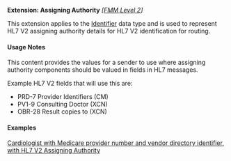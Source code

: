 **Extension: Assigning Authority**  *[[FMM Level 2](guidance.html)]*

This extension applies to the [Identifier](http://hl7.org/fhir/datatypes.html#identifier) data type and is used to represent HL7 V2 assigning authority details for HL7 V2 identification for routing.

#### Usage Notes

This content provides the values for a sender to use where assigning authority components should be valued in fields in HL7 messages. 

Example HL7 V2 fields that will use this are:

* PRD-7 Provider Identifiers (CM)
* PV1-9 Consulting Doctor (XCN)
* OBR-28 Result copies to (XCN)

#### Examples

[Cardiologist with Medicare provider number and vendor directory identifier, with HL7 V2 Assigning Authority](PractitionerRole-example4.html)
